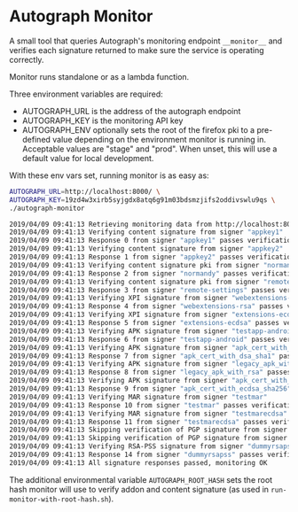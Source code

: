 Autograph Monitor
=================

A small tool that queries Autograph's monitoring endpoint `__monitor__` and
verifies each signature returned to make sure the service is operating
correctly.

Monitor runs standalone or as a lambda function.

Three environment variables are required:

* AUTOGRAPH_URL is the address of the autograph endpoint
* AUTOGRAPH_KEY is the monitoring API key
* AUTOGRAPH_ENV optionally sets the root of the firefox pki to a pre-defined value
    depending on the environment monitor is running in.
    Acceptable values are "stage" and "prod".
    When unset, this will use a default value for local development.

With these env vars set, running monitor is as easy as:

```bash
AUTOGRAPH_URL=http://localhost:8000/ \
AUTOGRAPH_KEY=19zd4w3xirb5syjgdx8atq6g91m03bdsmzjifs2oddivswlu9qs \
./autograph-monitor

2019/04/09 09:41:13 Retrieving monitoring data from http://localhost:8000/
2019/04/09 09:41:13 Verifying content signature from signer "appkey1"
2019/04/09 09:41:13 Response 0 from signer "appkey1" passes verification
2019/04/09 09:41:13 Verifying content signature from signer "appkey2"
2019/04/09 09:41:13 Response 1 from signer "appkey2" passes verification
2019/04/09 09:41:13 Verifying content signature pki from signer "normandy"
2019/04/09 09:41:13 Response 2 from signer "normandy" passes verification
2019/04/09 09:41:13 Verifying content signature pki from signer "remote-settings"
2019/04/09 09:41:13 Response 3 from signer "remote-settings" passes verification
2019/04/09 09:41:13 Verifying XPI signature from signer "webextensions-rsa"
2019/04/09 09:41:13 Response 4 from signer "webextensions-rsa" passes verification
2019/04/09 09:41:13 Verifying XPI signature from signer "extensions-ecdsa"
2019/04/09 09:41:13 Response 5 from signer "extensions-ecdsa" passes verification
2019/04/09 09:41:13 Verifying APK signature from signer "testapp-android"
2019/04/09 09:41:13 Response 6 from signer "testapp-android" passes verification
2019/04/09 09:41:13 Verifying APK signature from signer "apk_cert_with_dsa_sha1"
2019/04/09 09:41:13 Response 7 from signer "apk_cert_with_dsa_sha1" passes verification
2019/04/09 09:41:13 Verifying APK signature from signer "legacy_apk_with_rsa"
2019/04/09 09:41:13 Response 8 from signer "legacy_apk_with_rsa" passes verification
2019/04/09 09:41:13 Verifying APK signature from signer "apk_cert_with_ecdsa_sha256"
2019/04/09 09:41:13 Response 9 from signer "apk_cert_with_ecdsa_sha256" passes verification
2019/04/09 09:41:13 Verifying MAR signature from signer "testmar"
2019/04/09 09:41:13 Response 10 from signer "testmar" passes verification
2019/04/09 09:41:13 Verifying MAR signature from signer "testmarecdsa"
2019/04/09 09:41:13 Response 11 from signer "testmarecdsa" passes verification
2019/04/09 09:41:13 Skipping verification of PGP signature from signer "randompgp"
2019/04/09 09:41:13 Skipping verification of PGP signature from signer "pgpsubkey"
2019/04/09 09:41:13 Verifying RSA-PSS signature from signer "dummyrsapss"
2019/04/09 09:41:13 Response 14 from signer "dummyrsapss" passes verification
2019/04/09 09:41:13 All signature responses passed, monitoring OK
```

The additional environmental variable `AUTOGRAPH_ROOT_HASH` sets the
root hash monitor will use to verify addon and content signature (as
used in `run-monitor-with-root-hash.sh`).
